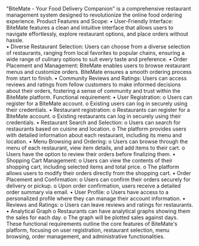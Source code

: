 "BiteMate - Your Food Delivery Companion" is a comprehensive restaurant management system designed to revolutionize the online food ordering experience. 
Product Features and Scope:
•	User-Friendly Interface: BiteMate features a clean and intuitive interface that allows users to navigate effortlessly, explore restaurant options, and place orders without hassle.  
•	Diverse Restaurant Selection: Users can choose from a diverse selection of restaurants, ranging from local favorites to popular chains, ensuring a wide range of culinary options to suit every taste and preference.
•	Order Placement and Management: BiteMate enables users to browse restaurant menus and customize orders. BiteMate ensures a smooth ordering process from start to finish.
•	Community Reviews and Ratings: Users can access reviews and ratings from fellow customers to make informed decisions about their orders, fostering a sense of community and trust within the BiteMate platform.
 Functional requirement:
•	User Registration:
o	Users can register for a BiteMate account.
o	Existing users can log in securely using their credentials.
•	Restaurant registration:
o	Restaurants can register for a BiteMate account.
o	Existing restaurants can log in securely using their credentials.
•	Restaurant Search and Selection:
o	Users can search for restaurants based on cuisine and location.
o	The platform provides users with detailed information about each restaurant, including its menu and location.
•	Menu Browsing and Ordering:
o	Users can browse through the menu of each restaurant, view item details, and add items to their cart.
o	Users have the option to review their orders before finalizing them.
•	Shopping Cart Management:
o	Users can view the contents of their shopping cart, including selected items and total price.
o	The platform allows users to modify their orders directly from the shopping cart.
•	Order Placement and Confirmation:
o	Users can confirm their orders securely for delivery or pickup.
o	Upon order confirmation, users receive a detailed order summary via email.
•	User Profile:
o	Users have access to a personalized profile where they can manage their account information.
•	Reviews and Ratings:
o	Users can leave reviews and ratings for restaurants.
•	Analytical Graph
o	Restaurants can have analytical graphs showing them the sales for each day.
o	The graph will be plotted sales against days.
These functional requirements outline the core features of BiteMate's platform, focusing on user registration, restaurant selection, menu browsing, order management, and administrative functionalities.
